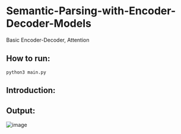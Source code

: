 # Semantic-Parsing-with-Encoder-Decoder-Models
Basic Encoder-Decoder, Attention

## How to run:
```
python3 main.py
```

## Introduction:

## Output:

![image](https://user-images.githubusercontent.com/43212302/175288000-9d14f18a-af56-40e8-92f6-cf5c56fc2311.png)
